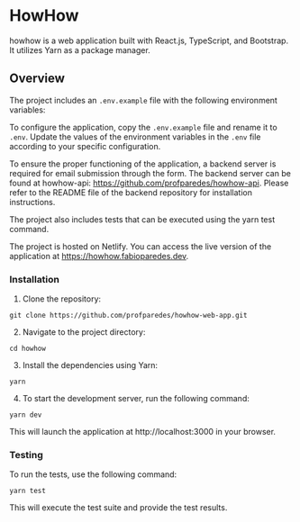 # HowHow

howhow is a web application built with React.js, TypeScript, and Bootstrap. It utilizes Yarn as a package manager.

## Overview

The project includes an `.env.example` file with the following environment variables:

To configure the application, copy the `.env.example` file and rename it to `.env`. Update the values of the environment variables in the `.env` file according to your specific configuration.

To ensure the proper functioning of the application, a backend server is required for email submission through the form. The backend server can be found at howhow-api: https://github.com/profparedes/howhow-api. Please refer to the README file of the backend repository for installation instructions.

The project also includes tests that can be executed using the yarn test command.

The project is hosted on Netlify. You can access the live version of the application at https://howhow.fabioparedes.dev.

### Installation

1. Clone the repository:

```
git clone https://github.com/profparedes/howhow-web-app.git
```

2. Navigate to the project directory:

```
cd howhow
```

3. Install the dependencies using Yarn:

```
yarn
```

4. To start the development server, run the following command:

```
yarn dev
```

This will launch the application at http://localhost:3000 in your browser.

### Testing

To run the tests, use the following command:

```
yarn test
```

This will execute the test suite and provide the test results.
